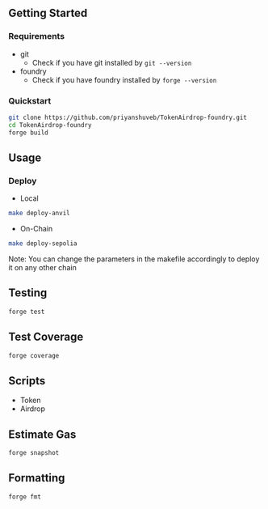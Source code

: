 ## Getting Started

### Requirements
- git
  - Check if you have git installed by ```git --version```
- foundry
  - Check if you have foundry installed by ```forge --version```

### Quickstart
```bash
git clone https://github.com/priyanshuveb/TokenAirdrop-foundry.git
cd TokenAirdrop-foundry
forge build
```

## Usage

### Deploy
- Local
 ```bash
make deploy-anvil
 ```
 - On-Chain
  ```bash
  make deploy-sepolia
  ```
Note: You can change the parameters in the makefile accordingly to deploy it on any other chain

## Testing
```bash
forge test
```
## Test Coverage
```bash
forge coverage
```

## Scripts
- Token
- Airdrop

## Estimate Gas
```bash
forge snapshot
```

## Formatting
```bash
forge fmt
```

